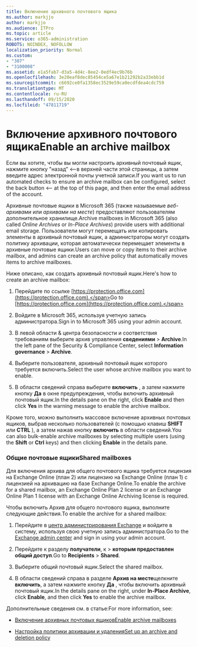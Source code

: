```yaml
---
title: Включение архивного почтового ящика
ms.author: markjjo
author: markjjo
ms.audience: ITPro
ms.topic: article
ms.service: o365-administration
ROBOTS: NOINDEX, NOFOLLOW
localization_priority: Normal
ms.custom:
- "307"
- "3100008"
ms.assetid: e1a5fab7-d3a5-4d4c-8ee2-0edf4ec9b76b
ms.openlocfilehash: 3e20eaf8dec85454ce5a67e1b21292b2a33ebb1d
ms.sourcegitcommit: c6692ce0fa1358ec3529e59ca0ecdfdea4cdc759
ms.translationtype: MT
ms.contentlocale: ru-RU
ms.lasthandoff: 09/15/2020
ms.locfileid: "47811719"
---
```

# <a name="enable-an-archive-mailbox"></a><span data-ttu-id="00bb8-102">Включение архивного почтового ящика</span><span class="sxs-lookup"><span data-stu-id="00bb8-102">Enable an archive mailbox</span></span>

<span data-ttu-id="00bb8-103">Если вы хотите, чтобы вы могли настроить архивный почтовый ящик, нажмите кнопку "назад" <--в верхней части этой страницы, а затем введите адрес электронной почты учетной записи.</span><span class="sxs-lookup"><span data-stu-id="00bb8-103">If you want us to run automated checks to ensure an archive mailbox can be configured, select the back button <-- at the top of this page, and then enter the email address of the account.</span></span>

<span data-ttu-id="00bb8-104">Архивные почтовые ящики в Microsoft 365 (также называемые *веб-архивами* или *архивами на месте*) предоставляют пользователям дополнительное хранилище.</span><span class="sxs-lookup"><span data-stu-id="00bb8-104">Archive mailboxes in Microsoft 365 (also called *Online Archives* or *In-Place Archives*) provide users with additional email storage.</span></span> <span data-ttu-id="00bb8-105">Пользователи могут перемещать или копировать элементы в архивный почтовый ящик, а администраторы могут создать политику архивации, которая автоматически перемещает элементы в архивные почтовые ящики.</span><span class="sxs-lookup"><span data-stu-id="00bb8-105">Users can move or copy items to their archive mailbox, and admins can create an archive policy that automatically moves items to archive mailboxes.</span></span>
  
<span data-ttu-id="00bb8-106">Ниже описано, как создать архивный почтовый ящик.</span><span class="sxs-lookup"><span data-stu-id="00bb8-106">Here's how to create an archive mailbox:</span></span>
  
1. <span data-ttu-id="00bb8-107">Перейдите по ссылке [https://protection.office.com](https://protection.office.com).</span><span class="sxs-lookup"><span data-stu-id="00bb8-107">Go to [https://protection.office.com](https://protection.office.com).</span></span>

2. <span data-ttu-id="00bb8-108">Войдите в Microsoft 365, используя учетную запись администратора.</span><span class="sxs-lookup"><span data-stu-id="00bb8-108">Sign in to Microsoft 365 using your admin account.</span></span>

3. <span data-ttu-id="00bb8-109">В левой области &amp; центра безопасности и соответствия требованиям выберите архив управления **сведениями** \> **Archive**.</span><span class="sxs-lookup"><span data-stu-id="00bb8-109">In the left pane of the Security &amp; Compliance Center, select **Information governance** \> **Archive**.</span></span>

4. <span data-ttu-id="00bb8-110">Выберите пользователя, архивный почтовый ящик которого требуется включить.</span><span class="sxs-lookup"><span data-stu-id="00bb8-110">Select the user whose archive mailbox you want to enable.</span></span>

5. <span data-ttu-id="00bb8-111">В области сведений справа выберите **включить** , а затем нажмите кнопку **Да** в окне предупреждения, чтобы включить архивный почтовый ящик.</span><span class="sxs-lookup"><span data-stu-id="00bb8-111">In the details pane on the right, click **Enable** and then click **Yes** in the warning message to enable the archive mailbox.</span></span>

<span data-ttu-id="00bb8-112">Кроме того, можно выполнить массовое включение архивных почтовых ящиков, выбрав несколько пользователей (с помощью клавиш **SHIFT** или **CTRL** ), а затем нажав кнопку **включить** в области сведений.</span><span class="sxs-lookup"><span data-stu-id="00bb8-112">You can also bulk-enable archive mailboxes by selecting multiple users (using the **Shift** or **Ctrl** keys) and then clicking **Enable** in the details pane.</span></span>
  
### <a name="shared-mailboxes"></a><span data-ttu-id="00bb8-113">Общие почтовые ящики</span><span class="sxs-lookup"><span data-stu-id="00bb8-113">Shared mailboxes</span></span>

<span data-ttu-id="00bb8-114">Для включения архива для общего почтового ящика требуется лицензия на Exchange Online (план 2) или лицензию на Exchange Online (план 1) с лицензией на архивацию на базе Exchange Online.</span><span class="sxs-lookup"><span data-stu-id="00bb8-114">To enable the archive for a shared mailbox, an Exchange Online Plan 2 license or an Exchange Online Plan 1 license with an Exchange Online Archiving license is required.</span></span>  

<span data-ttu-id="00bb8-115">Чтобы включить Архив для общего почтового ящика, выполните следующие действия.</span><span class="sxs-lookup"><span data-stu-id="00bb8-115">To enable the archive for a shared mailbox:</span></span>

1. <span data-ttu-id="00bb8-116">Перейдите в [центр администрирования Exchange](https://outlook.office365.com/ecp) и войдите в систему, используя свою учетную запись администратора.</span><span class="sxs-lookup"><span data-stu-id="00bb8-116">Go to the [Exchange admin center](https://outlook.office365.com/ecp) and sign in using your admin account.</span></span>

2. <span data-ttu-id="00bb8-117">Перейдите к разделу **получатели**, к  >  **которым предоставлен общий доступ**.</span><span class="sxs-lookup"><span data-stu-id="00bb8-117">Go to **Recipients** > **Shared**.</span></span>

3. <span data-ttu-id="00bb8-118">Выберите общий почтовый ящик.</span><span class="sxs-lookup"><span data-stu-id="00bb8-118">Select the shared mailbox.</span></span>

4. <span data-ttu-id="00bb8-119">В области сведений справа в разделе **Архив на месте**щелкните **включить**, а затем нажмите кнопку **Да** , чтобы включить архивный почтовый ящик.</span><span class="sxs-lookup"><span data-stu-id="00bb8-119">In the details pane on the right, under **In-Place Archive**, click **Enable**, and then click **Yes** to enable the archive mailbox.</span></span>

<span data-ttu-id="00bb8-120">Дополнительные сведения см. в статье:</span><span class="sxs-lookup"><span data-stu-id="00bb8-120">For more information, see:</span></span>
  
- [<span data-ttu-id="00bb8-121">Включение архивных почтовых ящиков</span><span class="sxs-lookup"><span data-stu-id="00bb8-121">Enable archive mailboxes</span></span>](https://docs.microsoft.com/microsoft-365/compliance/enable-archive-mailboxes)

- [<span data-ttu-id="00bb8-122">Настройка политики архивации и удаления</span><span class="sxs-lookup"><span data-stu-id="00bb8-122">Set up an archive and deletion policy</span></span>](https://docs.microsoft.com//office365/securitycompliance/set-up-an-archive-and-deletion-policy-for-mailboxes)
